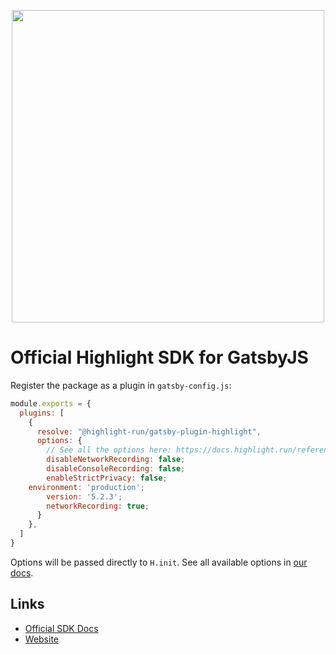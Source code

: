 <p align="center">
  <a href="https://highlight.run" target="_blank" align="center">
    <img src="https://uploads-ssl.webflow.com/60a2acace1fd91aae61c497d/60d1a335b43b924351ddfa4e_Coloured.png" width="500">
  </a>
  <br />
</p>

# Official Highlight SDK for GatsbyJS

Register the package as a plugin in `gatsby-config.js`:

```javascript
module.exports = {
  plugins: [
    {
      resolve: "@highlight-run/gatsby-plugin-highlight",
      options: {
        // See all the options here: https://docs.highlight.run/reference#options
    	disableNetworkRecording: false;
    	disableConsoleRecording: false;
    	enableStrictPrivacy: false;
   	environment: 'production';
    	version: '5.2.3';
    	networkRecording: true;
      }
    },
  ]
}
```

Options will be passed directly to `H.init`. See all available options in [our docs](https://docs.highlight.run/reference#importing-the-library).

## Links

- [Official SDK Docs](https://docs.highlight.run/reference#overview)
- [Website](https://highlight.run)
